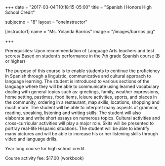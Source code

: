 +++
date = "2017-03-04T10:18:15-05:00"
title = "Spanish I Honors High School Credit"

subjectno = "8"
layout = "oneinstructor"

[instructor1]
name = "Ms. Yolanda Barrios"
image = "/images/barrios.jpg"

+++

Prerequisites: Upon recommendation of Language Arts teachers and test scores/ Based on student’s performance in the 7th grade Spanish course (B or higher)

The purpose of this course is to enable students to continue the proficiency in Spanish through a linguistic, communicative and cultural approach to language learning. The student is introduced to various sections of the language where they will be able to communicate using learned vocabulary dealing with general topics such as: greetings, family, weather expressions, home setting, pastimes, food items, leisure activities, sports, and places in the community, ordering in a restaurant, map skills, locations, shopping and much more. The student will be able to interpret many aspects of grammar, reading, speaking, listening and writing skills. The student will also elaborate and write short essays on numerous topics. Cultural activities and cross-curricular activities will play a major role. Skits will be presented to portray real-life Hispanic situations. The student will be able to identify many pictures and will be able to increase his or her listening skills through video and language drills.

Year long course for high school credit.

Course activity fee: $17.00 (workbook)
